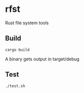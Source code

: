 rfst
====

Rust file system tools

Build
-----

```
cargo build
```

A binary gets output in target/debug

Test
----

```
./test.sh
```
